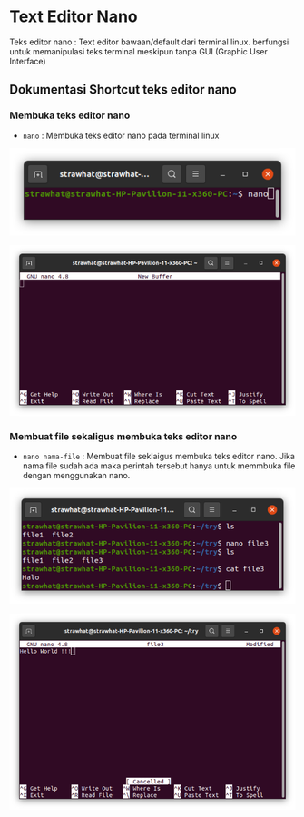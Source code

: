 # Text Editor Nano

Teks editor nano : Text editor bawaan/default dari terminal linux. berfungsi untuk memanipulasi teks terminal meskipun tanpa GUI (Graphic User Interface)

## Dokumentasi Shortcut teks editor nano

### Membuka teks editor nano

- `nano`    : Membuka teks editor nano pada terminal linux

<p align="center"><img src="./assets/week-3/Nano/1.png"></p>

<p align="center"><img src="./assets/week-3/Nano/2.png"></p>

### Membuat file sekaligus membuka teks editor nano

- `nano nama-file`  : Membuat file seklaigus membuka teks editor nano. Jika nama file sudah ada maka perintah tersebut hanya untuk memmbuka file dengan menggunakan nano.

<p align="center"><img src="./assets/week-3/Nano/3.png"></p>

<p align="center"><img src="./assets/week-3/Nano/4.png"></p>